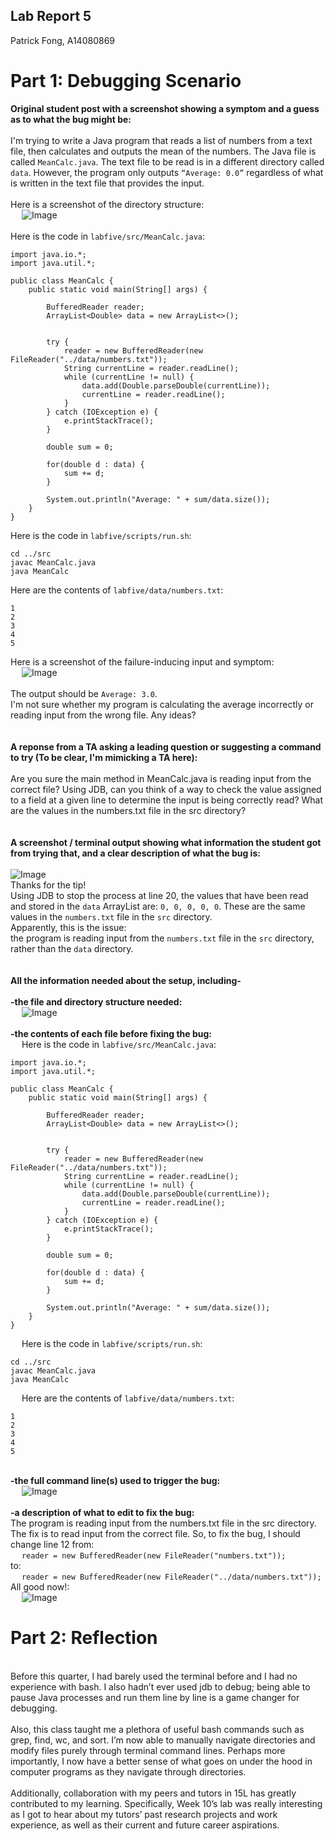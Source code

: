 ## Lab Report 5
Patrick Fong, A14080869

# Part 1: Debugging Scenario
**Original student post with a screenshot showing a symptom and a guess as to what the bug might be:**\
\
I'm trying to write a Java program that reads a list of numbers from a text file, then calculates and outputs the mean of the numbers. The Java file is called ```MeanCalc.java```. The text file to be read is in a different directory called ```data```. However, the program only outputs ```“Average: 0.0”``` regardless of what is written in the text file that provides the input.\
\
Here is a screenshot of the directory structure:\
&emsp; ![Image](lab5ss1.png)\
\
Here is the code in ```labfive/src/MeanCalc.java```:
```
import java.io.*;
import java.util.*;

public class MeanCalc {
    public static void main(String[] args) {

        BufferedReader reader;
        ArrayList<Double> data = new ArrayList<>();


        try {
            reader = new BufferedReader(new FileReader("../data/numbers.txt"));
            String currentLine = reader.readLine();
            while (currentLine != null) {
                data.add(Double.parseDouble(currentLine));
                currentLine = reader.readLine();
            }
        } catch (IOException e) {
            e.printStackTrace();
        }

        double sum = 0;

        for(double d : data) {
            sum += d;
        }

        System.out.println("Average: " + sum/data.size());
    }
}
```
Here is the code in ```labfive/scripts/run.sh```:
```
cd ../src
javac MeanCalc.java
java MeanCalc
```
Here are the contents of ```labfive/data/numbers.txt```:
```
1
2
3
4
5
```
Here is a screenshot of the failure-inducing input and symptom:\
&emsp; ![Image](lab5ss5.png)\
\
The output should be ```Average: 3.0```.\
I'm not sure whether my program is calculating the average incorrectly or reading input from the wrong file. Any ideas?\
\
\
**A reponse from a TA asking a leading question or suggesting a command to try (To be clear, I'm mimicking a TA here):**\
\
Are you sure the main method in MeanCalc.java is reading input from the correct file? Using JDB, can you think of a way to check the value assigned to a field at a given line to determine the input is being correctly read? What are the values in the numbers.txt file in the src directory?\
\
\
**A screenshot / terminal output showing what information the student got from trying that, and a clear description of what the bug is:**\
\
![Image](lab5ss6.png)\
Thanks for the tip!\
Using JDB to stop the process at line 20, the values that have been read and stored in the ```data``` ArrayList are: ```0, 0, 0, 0, 0```. These are the same values in the ```numbers.txt``` file in the ```src``` directory.\
Apparently, this is the issue:\
the program is reading input from the ```numbers.txt``` file in the ```src``` directory, rather than the ```data``` directory.\
\
\
**All the information needed about the setup, including-**\
\
**-the file and directory structure needed:**\
&emsp; ![Image](lab5ss1.png)\
\
**-the contents of each file before fixing the bug:**\
&emsp; Here is the code in ```labfive/src/MeanCalc.java```:
```
import java.io.*;
import java.util.*;

public class MeanCalc {
    public static void main(String[] args) {

        BufferedReader reader;
        ArrayList<Double> data = new ArrayList<>();


        try {
            reader = new BufferedReader(new FileReader("../data/numbers.txt"));
            String currentLine = reader.readLine();
            while (currentLine != null) {
                data.add(Double.parseDouble(currentLine));
                currentLine = reader.readLine();
            }
        } catch (IOException e) {
            e.printStackTrace();
        }

        double sum = 0;

        for(double d : data) {
            sum += d;
        }

        System.out.println("Average: " + sum/data.size());
    }
}
```
&emsp; Here is the code in ```labfive/scripts/run.sh```:
```
cd ../src
javac MeanCalc.java
java MeanCalc
```
&emsp; Here are the contents of ```labfive/data/numbers.txt```:
```
1
2
3
4
5
```
\
**-the full command line(s) used to trigger the bug:**\
&emsp; ![Image](lab5ss5.png)\
\
**-a description of what to edit to fix the bug:**\
The program is reading input from the numbers.txt file in the src directory. The fix is to read input from the correct file. So, to fix the bug, I should change line 12 from:\
&emsp; ```reader = new BufferedReader(new FileReader("numbers.txt"));```\
to:\
&emsp; ```reader = new BufferedReader(new FileReader("../data/numbers.txt"));```\
All good now!:\
&emsp; ![Image](lab5ss7.png)


# Part 2: Reflection
\
Before this quarter, I had barely used the terminal before and I had no experience with bash. I also hadn’t ever used jdb to debug; being able to pause Java processes and run them line by line is a game changer for debugging.\
\
Also, this class taught me a plethora of useful bash commands such as grep, find, wc, and sort. I’m now able to manually navigate directories and modify files purely through terminal command lines. Perhaps more importantly, I now have a better sense of what goes on under the hood in computer programs as they navigate through directories.\
\
Additionally, collaboration with my peers and tutors in 15L has greatly contributed to my learning. Specifically, Week 10’s lab was really interesting as I got to hear about my tutors’ past research projects and work experience, as well as their current and future career aspirations.
